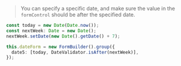 > You can specify a specific date, and make sure the value in the `formControl` should be after the specified date.

```typescript
const today = new Date(Date.now());
const nextWeek: Date = new Date();
nextWeek.setDate(new Date().getDate() + 7);

this.dateForm = new FormBuilder().group({
  date5: [today, DateValidator.isAfter(nextWeek)],
});
```
